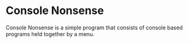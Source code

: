 # Console Nonsense
Console Nonsense is a simple program that consists of console based programs held together by a menu.
